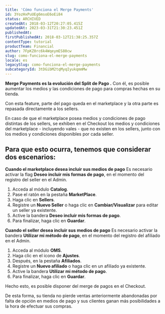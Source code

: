 ```yaml
---
title: 'Cómo funciona el Merge Payments'
id: 3YozHxPuUEg6msoE6oEi84
status: ARCHIVED
createdAt: 2018-03-12T20:27:05.415Z
updatedAt: 2023-03-31T21:30:23.451Z
publishedAt: 
firstPublishedAt: 2018-03-12T21:38:25.357Z
contentType: tutorial
productTeam: Financial
author: 7FpKZ0rc6k4WqeymES80cw
slug: como-funciona-el-merge-payments
locale: es
legacySlug: como-funciona-el-merge-payments
subcategoryId: 3tDGibM2tqMyqIyukqmmMw
---
```


__Merge Payments es la evolución del Split de Pago .__ Con él, es posible aumentar los medios y las condiciones de pago para compras hechas en su tienda.

Con esta feature, parte del pago queda en el marketplace y la otra parte es repasada directamente a los sellers.

En caso de que el marketplace posea medios y condiciones de pago distintas de los sellers, se exhiben en el Checkout los medios y condiciones del marketplace - incluyendo vales - que no existen en los sellers, junto con los medios y condiciones disponibles por cada seller.

## Para que esto ocurra, tenemos que considerar dos escenarios:

__Cuando el marketplace desea incluir sus medios de pago__
Es necesario activar la flag __Deseo incluir mis formas de pago__, en el momento del registro del seller en el Admin.

1. Acceda al módulo __Catalog__.
2. Pase el ratón en la pestaña __MarketPlace__.
3. Haga clic en __Sellers__.
4. Registre un __Nuevo Seller__ o haga clic en __Cambiar/Visualizar__ para editar un seller ya existente.
5. Active la bandera __Deseo incluir mis formas de pago__.
6. Para finalizar, haga clic en __Guardar__.

__Cuando el seller desea incluir sus medios de pago__
Es necesario activar la bandera __Utilizar mi método de pago__, en el momento del registro del afiliado en el Admin.

1. Acceda al módulo __OMS__.
2. Haga clic en el icono de __Ajustes__.
3. Después, en la pestaña __Afiliados__.
4. Registre un __Nuevo afiliado__ o haga clic en un afiliado ya existente.
5. Active la bandera __Utilizar mi método de pago__.
6. Para finalizar, haga clic en __Guardar__.

Hecho esto, es posible disponer del merge de pagos en el Checkout.

De esta forma, su tienda no pierde ventas anteriormente abandonadas por falta de opción en medios de pago y sus clientes ganan más posibilidades a la hora de efectuar sus compras.
